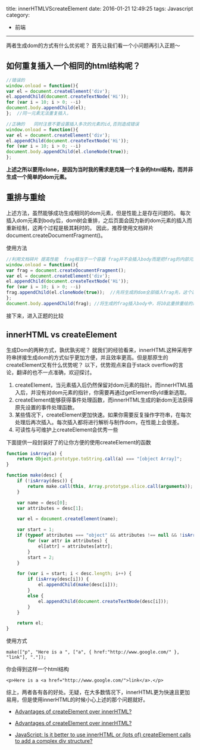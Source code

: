 title: innerHTMLVScreateElement
date: 2016-01-21 12:49:25
tags: Javascript
category:
- 前端
---
两者生成dom的方式有什么优劣呢？
首先让我们看一个小问题再引入正题～
<!-- more -->
## 如何重复插入一个相同的html结构呢？

```JavaScript
//错误的
window.onload = function(){
var el = document.createElement('div');
el.appendChild(document.createTextNode('Hi'));
for (var i = 10; i > 0; --i)
document.body.appendChild(el);
};  //同一元素无法重复插入，
```

```JavaScript
//正确的　　同时注意不要设置插入多次的元素的id,否则造成错误
window.onload = function(){
var el = document.createElement('div');
el.appendChild(document.createTextNode('Hi'));
for (var i = 10; i > 0; --i)
document.body.appendChild(el.cloneNode(true));
};
```
**上述之所以要用clone，是因为当时我的需求是克隆一个复杂的html结构，而并非生成一个简单的dom元素。**

## 重排与重绘
上述方法，虽然能够成功生成相同的dom元素，但是性能上是存在问题的。
每次插入dom元素到body后，dom树会重排，之后页面会因为新的dom元素的插入而重新绘制，这两个过程是极其耗时的。
因此，推荐使用文档碎片document.createDocumentFragment()。

使用方法

```JavaScript
//利用文档碎片 提高性能  frag相当于一个容器 frag并不会插入body而是把frag的内部元素全部插入body
window.onload = function(){
var frag = document.createDocumentFragment();
var el = document.createElement('div');
el.appendChild(document.createTextNode('Hi'));
for (var i = 10; i > 0; --i)
frag.appendChild(el.cloneNode(true));  //先将生成的dom全部插入frag先，这个过程并不会触发重排与重绘
};
document.body.appendChild(frag); //将生成的frag插入body中，将10此重排重绘的过程压缩为一次
```
接下来，进入正题的比较
## innerHTML vs createElement
生成Dom的两种方式，孰优孰劣呢？
就我们的经验看来，innerHTML这种采用字符串拼接生成dom的方式似乎更加方便，并且效率更高。但是那原生的createElement又有什么优势呢？
以下，优势观点来自于stack overflow的言论，翻译的也不一点准确，欢迎探讨。

1. createElement，当元素插入后仍然保留对dom元素的指针。而innerHTML插入后，并没有对dom元素的指针，你需要再通过getElementById重新选取。
2. createElement能够获得事件处理函数，而innerHTML生成的新dom无法获得原先设置的事件处理函数。
3. 某些情况下，createElement更加快速。如果你需要反复操作字符串，在每次处理后再次插入。每次插入都将进行解析与制作dom，在性能上会很差。
4. 可读性与可维护上createElement会优秀一些

下面提供一段封装好了的让你方便的使用createElement的函数
```JavaScript
function isArray(a) {
    return Object.prototype.toString.call(a) === "[object Array]";
}

function make(desc) {
    if (!isArray(desc)) {
        return make.call(this, Array.prototype.slice.call(arguments));
    }

    var name = desc[0];
    var attributes = desc[1];

    var el = document.createElement(name);

    var start = 1;
    if (typeof attributes === "object" && attributes !== null && !isArray(attributes)) {
        for (var attr in attributes) {
            el[attr] = attributes[attr];
        }
        start = 2;
    }

    for (var i = start; i < desc.length; i++) {
        if (isArray(desc[i])) {
            el.appendChild(make(desc[i]));
        }
        else {
            el.appendChild(document.createTextNode(desc[i]));
        }
    }

    return el;
}
```

使用方式

`make(["p", "Here is a ", ["a", { href:"http://www.google.com/" }, "link"], "."]);`

你会得到这样一个html结构

`<p>Here is a <a href="http://www.google.com/">link</a>.</p>`

综上，两者各有各的好处。无疑，在大多数情况下，innerHTML更为快速且更加易用，但是使用innerHTML的时候小心上述的那个问题就好。

- [Advantages of createElement over innerHTML? ](http://stackoverflow.com/questions/2946656/advantages-of-createelement-over-innerhtml)

- [Advantages of createElement over innerHTML?](http://stackoverflow.com/questions/2946656/advantages-of-createelement-over-innerhtml)

- [JavaScript: Is it better to use innerHTML or (lots of) createElement calls to add a complex div structure?](http://stackoverflow.com/questions/737307/javascript-is-it-better-to-use-innerhtml-or-lots-of-createelement-calls-to-ad)
